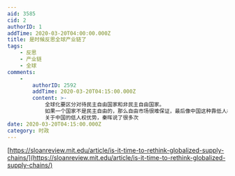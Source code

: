 ```yaml
---
aid: 3585
cid: 2
authorID: 1
addTime: 2020-03-20T04:00:00.000Z
title: 是时候反思全球产业链了
tags:
    - 反思
    - 产业链
    - 全球
comments:
    -
        authorID: 2592
        addTime: 2020-03-20T04:15:00.000Z
        content: >-
            全球化要区分对待民主自由国家和非民主自由国家。
            如果一个国家不是民主自由的，那么自由市场很难保证，最后像中国这种靠低人权优势获胜的地方会拉低正常国家的福利。
            关于中国的低人权优势，秦晖说了很多次
date: 2020-03-20T04:15:00.000Z
category: 时政
---
```


[https://sloanreview.mit.edu/article/is-it-time-to-rethink-globalized-supply-chains/](https://sloanreview.mit.edu/article/is-it-time-to-rethink-globalized-supply-chains/)
